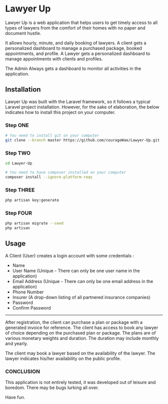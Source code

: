 # Lawyer Up

Lawyer Up is a web application that helps users to get timely access to all types of lawyers from the comfort of their homes with no paper and document hustle.

It allows hourly, minute, and daily booking of lawyers.
A client gets a personalized dashboard to manage a purchased package, booked appointments, and profile. 
A Lawyer gets a personalized dashboard to manage appointments with clients and profiles.

The Admin Always gets a dashboard to monitor all activities in the application.

## Installation

Lawyer Up was built with the Laravel framework, so it follows a typical Laravel project installation. However, for the sake of elaboration, the below indicates how to install this project on your computer.


### Step ONE

```bash
# You need to install git on your computer
git clone --branch master https://github.com/courageWae/Lawyer-Up.git
```
### Step TWO

```bash
cd Lawyer-Up

# You need to have composer installed on your computer
composer install --ignore-platform-reqs
```
### Step THREE

```bash
php artisan key:generate
```
### Step FOUR

```bash
php artisan migrate --seed
php artisan 
```

## Usage
A Client (User) creates a login account with some credentials : 
* Name
* User Name (Unique - There can only be one user name in the application)
* Email Address (Unique - There can only be one email address in the application)
* Phone Number
* Insurer (A drop-down listing of all partnered insurance companies)
* Password
* Confirm Password

***
After registration, the client can purchase a plan or package with a generated invoice for reference.
The client has access to book any lawyer of choice depending on the purchased plan or package.
The plans are of various monetary weights and duration. The duration may include monthly and yearly.

The client may book a lawyer based on the availability of the lawyer. The lawyer indicates his/her availability on the public profile.

### CONCLUSION
This application is not entirely tested, it was developed out of leisure and boredom. There may be bugs lurking all over.

Have fun.